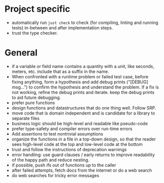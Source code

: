 # Project specific

- automatically run `just check` to check (for compiling, linting and running tests) in-between and after implementation steps.
- trust the type checker.

# General
- if a variable or field name contains a quantity with a unit, like seconds, meters, etc. include that as a suffix in the name.
- When confronted with a runtime problem or failed test case, before fixing anything, form a hypothesis and add debug prints ("[DEBUG] msg...") to confirm the hypothesis and understand the problem. If a fix is not working, refine the debug prints and iterate. keep the debug prints to aid future debugging.
- prefer pure functions
- design functions and datastructures that do one thing well. Follow SRP.
- move code that is domain independent and is candidate for a library to separate files
- business logic should be high-level and readable like pseudo-code
- prefer type-safety and compiler errors over run-time errors
- Add assertions to test nontrivial assumptions
- organize the functions in a file in a top-down design, so that the reader sees high-level code at the top and low-level code at the bottom
- trust and follow the instructions of deprecation warnings
- error handling: use guard clauses / early returns to improve readability of the happy path and reduce nesting.
- if possible, push ifs out of functions up to the caller
- after failed attempts, fetch docs from the internet or do a web search
- do web searches for tricky error messages
